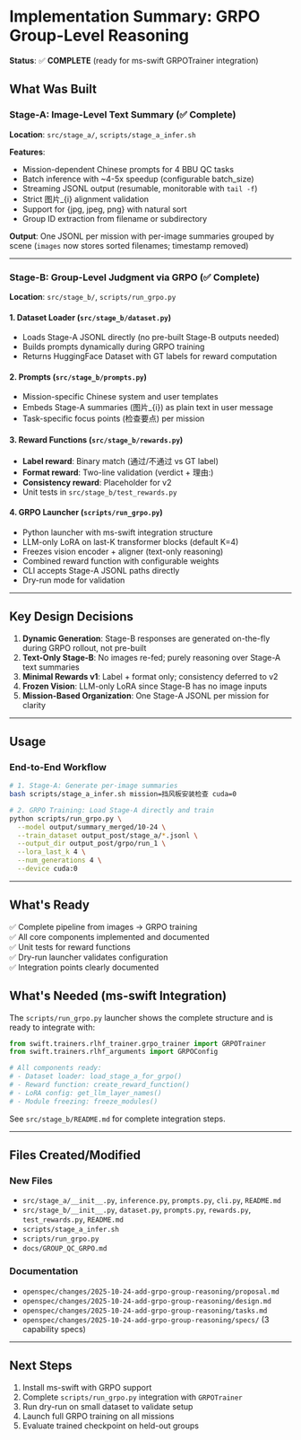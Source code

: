 # Implementation Summary: GRPO Group-Level Reasoning

**Status**: ✅ **COMPLETE** (ready for ms-swift GRPOTrainer integration)

## What Was Built

### Stage-A: Image-Level Text Summary (✅ Complete)
**Location**: `src/stage_a/`, `scripts/stage_a_infer.sh`

**Features**:
- Mission-dependent Chinese prompts for 4 BBU QC tasks
- Batch inference with ~4-5x speedup (configurable batch_size)
- Streaming JSONL output (resumable, monitorable with `tail -f`)
- Strict 图片_{i} alignment validation
- Support for {jpg, jpeg, png} with natural sort
- Group ID extraction from filename or subdirectory

**Output**: One JSONL per mission with per-image summaries grouped by scene (`images` now stores sorted filenames; timestamp removed)

---

### Stage-B: Group-Level Judgment via GRPO (✅ Complete)
**Location**: `src/stage_b/`, `scripts/run_grpo.py`

#### 1. Dataset Loader (`src/stage_b/dataset.py`)
- Loads Stage-A JSONL directly (no pre-built Stage-B outputs needed)
- Builds prompts dynamically during GRPO training
- Returns HuggingFace Dataset with GT labels for reward computation

#### 2. Prompts (`src/stage_b/prompts.py`)
- Mission-specific Chinese system and user templates
- Embeds Stage-A summaries (图片_{i}) as plain text in user message
- Task-specific focus points (检查要点) per mission

#### 3. Reward Functions (`src/stage_b/rewards.py`)
- **Label reward**: Binary match (通过/不通过 vs GT label)
- **Format reward**: Two-line validation (verdict + 理由:)
- **Consistency reward**: Placeholder for v2
- Unit tests in `src/stage_b/test_rewards.py`

#### 4. GRPO Launcher (`scripts/run_grpo.py`)
- Python launcher with ms-swift integration structure
- LLM-only LoRA on last-K transformer blocks (default K=4)
- Freezes vision encoder + aligner (text-only reasoning)
- Combined reward function with configurable weights
- CLI accepts Stage-A JSONL paths directly
- Dry-run mode for validation

---

## Key Design Decisions

1. **Dynamic Generation**: Stage-B responses are generated on-the-fly during GRPO rollout, not pre-built
2. **Text-Only Stage-B**: No images re-fed; purely reasoning over Stage-A text summaries
3. **Minimal Rewards v1**: Label + format only; consistency deferred to v2
4. **Frozen Vision**: LLM-only LoRA since Stage-B has no image inputs
5. **Mission-Based Organization**: One Stage-A JSONL per mission for clarity

---

## Usage

### End-to-End Workflow

```bash
# 1. Stage-A: Generate per-image summaries
bash scripts/stage_a_infer.sh mission=挡风板安装检查 cuda=0

# 2. GRPO Training: Load Stage-A directly and train
python scripts/run_grpo.py \
  --model output/summary_merged/10-24 \
  --train_dataset output_post/stage_a/*.jsonl \
  --output_dir output_post/grpo/run_1 \
  --lora_last_k 4 \
  --num_generations 4 \
  --device cuda:0
```

---

## What's Ready

✅ Complete pipeline from images → GRPO training  
✅ All core components implemented and documented  
✅ Unit tests for reward functions  
✅ Dry-run launcher validates configuration  
✅ Integration points clearly documented  

## What's Needed (ms-swift Integration)

The `scripts/run_grpo.py` launcher shows the complete structure and is ready to integrate with:

```python
from swift.trainers.rlhf_trainer.grpo_trainer import GRPOTrainer
from swift.trainers.rlhf_arguments import GRPOConfig

# All components ready:
# - Dataset loader: load_stage_a_for_grpo()
# - Reward function: create_reward_function()
# - LoRA config: get_llm_layer_names()
# - Module freezing: freeze_modules()
```

See `src/stage_b/README.md` for complete integration steps.

---

## Files Created/Modified

### New Files
- `src/stage_a/__init__.py`, `inference.py`, `prompts.py`, `cli.py`, `README.md`
- `src/stage_b/__init__.py`, `dataset.py`, `prompts.py`, `rewards.py`, `test_rewards.py`, `README.md`
- `scripts/stage_a_infer.sh`
- `scripts/run_grpo.py`
- `docs/GROUP_QC_GRPO.md`

### Documentation
- `openspec/changes/2025-10-24-add-grpo-group-reasoning/proposal.md`
- `openspec/changes/2025-10-24-add-grpo-group-reasoning/design.md`
- `openspec/changes/2025-10-24-add-grpo-group-reasoning/tasks.md`
- `openspec/changes/2025-10-24-add-grpo-group-reasoning/specs/` (3 capability specs)

---

## Next Steps

1. Install ms-swift with GRPO support
2. Complete `scripts/run_grpo.py` integration with `GRPOTrainer`
3. Run dry-run on small dataset to validate setup
4. Launch full GRPO training on all missions
5. Evaluate trained checkpoint on held-out groups

